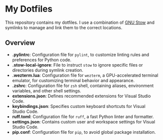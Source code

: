 # My Dotfiles

This repository contains my dotfiles. I use a combination of [GNU Stow](https://www.gnu.org/software/stow/) and symlinks to manage and link them to the correct locations.

## Overview

- **.pylintrc**: Configuration file for `pylint`, to customize linting rules and preferences for Python code.
- **.stow-local-ignore**: File to instruct `stow` to ignore specific files or directories during symlink creation.
- **.wezterm.lua**: Configuration file for `wezterm`, a GPU-accelerated terminal emulator, for customizing terminal behavior and appearance.
- **.zshrc**: Configuration file for `zsh` shell, containing aliases, environment variables, and other shell settings.
- **extensions.json**: Defines recommended extensions for Visual Studio Code.
- **keybindings.json**: Specifies custom keyboard shortcuts for Visual Studio Code.
- **ruff.toml**: Configuration file for `ruff`, a fast Python linter and formatter.
- **settings.json**: Contains custom user and workspace settings for Visual Studio Code.
- **pip.conf**: Configuration file for `pip`, to avoid global package installation.
